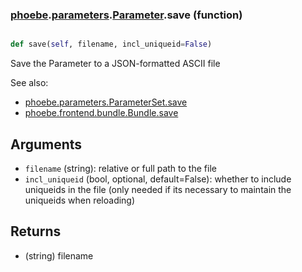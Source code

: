 ### [phoebe](phoebe.md).[parameters](phoebe.parameters.md).[Parameter](phoebe.parameters.Parameter.md).save (function)


```py

def save(self, filename, incl_uniqueid=False)

```



Save the Parameter to a JSON-formatted ASCII file

See also:
* [phoebe.parameters.ParameterSet.save](phoebe.parameters.ParameterSet.save.md)
* [phoebe.frontend.bundle.Bundle.save](phoebe.frontend.bundle.Bundle.save.md)

Arguments
----------
* `filename` (string): relative or full path to the file
* `incl_uniqueid` (bool, optional, default=False): whether to include
    uniqueids in the file (only needed if its necessary to maintain the
    uniqueids when reloading)

Returns
--------
* (string) filename

